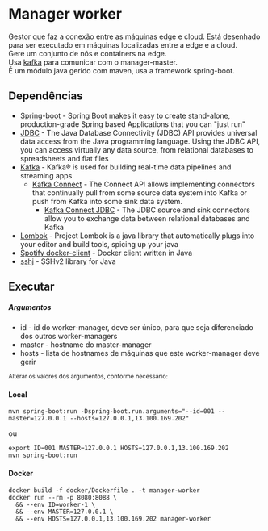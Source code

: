 # Manager worker

Gestor que faz a conexão entre as máquinas edge e cloud.
Está desenhado para ser executado em máquinas localizadas entre a edge e a cloud.  
Gere um conjunto de nós e containers na edge.  
Usa [kafka](https://kafka.apache.org/) para comunicar com o manager-master.  
É um módulo java gerido com maven, usa a framework spring-boot.

## Dependências

- [Spring-boot](https://spring.io/projects/spring-boot) - Spring Boot makes it easy to create stand-alone, production-grade Spring based Applications that you can "just run"
- [JDBC](https://docs.oracle.com/javase/8/docs/technotes/guides/jdbc/) - The Java Database Connectivity (JDBC) API provides universal data access from the Java programming language. Using the JDBC API, you can access virtually any data source, from relational databases to spreadsheets and flat files
- [Kafka](https://kafka.apache.org/) - Kafka® is used for building real-time data pipelines and streaming apps
    - [Kafka Connect](https://kafka.apache.org/documentation.html#connect) - The Connect API allows implementing connectors that continually pull from some source data system into Kafka or push from Kafka into some sink data system.
        - [Kafka Connect JDBC](https://www.confluent.io/hub/confluentinc/kafka-connect-jdbc) - The JDBC source and sink connectors allow you to exchange data between relational databases and Kafka
- [Lombok](https://projectlombok.org/) - Project Lombok is a java library that automatically plugs into your editor and build tools, spicing up your java
- [Spotify docker-client](https://github.com/spotify/docker-client) - Docker client written in Java
- [sshj](https://github.com/hierynomus/sshj) - SSHv2 library for Java 
## Executar

##### Argumentos
- id - id do worker-manager, deve ser único, para que seja diferenciado dos outros worker-managers
- master - hostname do master-manager 
- hosts - lista de hostnames de máquinas que este worker-manager deve gerir

<sup>Alterar os valores dos argumentos, conforme necessário:</sup>

#### Local
```shell script
mvn spring-boot:run -Dspring-boot.run.arguments="--id=001 --master=127.0.0.1 --hosts=127.0.0.1,13.100.169.202"
```
ou
```shell script
export ID=001 MASTER=127.0.0.1 HOSTS=127.0.0.1,13.100.169.202
mvn spring-boot:run
```

#### Docker
```shell script
docker build -f docker/Dockerfile . -t manager-worker
docker run --rm -p 8080:8088 \ 
  && --env ID=worker-1 \
  && --env MASTER=127.0.0.1 \
  && --env HOSTS=127.0.0.1,13.100.169.202 manager-worker
```